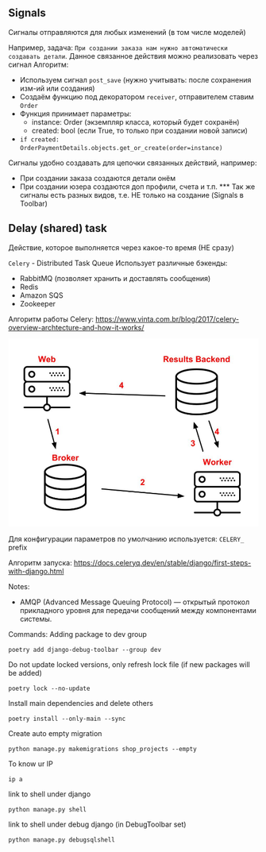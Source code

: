 ## Signals
Сигналы отправляются для любых изменений (в том числе моделей)

Например, задача:
`При создании заказа нам нужно автоматически создавать детали`. 
Данное связанное действия можно реализовать через сигнал
Алгоритм:
- Используем сигнал `post_save` (нужно учитывать: после сохранения изм-ий или создания)
- Создаём функцию под декоратором `receiver`, отправителем ставим `Order`
- Функция принимает параметры:
    - instance: Order (экземпляр класса, который будет сохранён)
    - created: bool (если True, то только при создании новой записи)
- `if created: OrderPaymentDetails.objects.get_or_create(order=instance)`

Сигналы удобно создавать для цепочки связанных действий, например:
- При создании заказа создаются детали онём
- При создании юзера создаются доп профили, счета и т.п.
*** Так же сигналы есть разных видов, т.е. НЕ только на создание (Signals в Toolbar)

## Delay (shared) task
Действие, которое выполняется через какое-то время (НЕ сразу)

`Celery` - Distributed Task Queue
Использует различные бэкенды:
- RabbitMQ (позволяет хранить и доставлять сообщения)
- Redis
- Amazon SQS
- Zookeeper

Алгоритм работы Celery:
https://www.vinta.com.br/blog/2017/celery-overview-archtecture-and-how-it-works/

![img.png](img.png)

Для конфигурации параметров по умолчанию используется: `CELERY_` prefix

Алгоритм запуска: 
https://docs.celeryq.dev/en/stable/django/first-steps-with-django.html


Notes:
- AMQP (Advanced Message Queuing Protocol) — открытый протокол прикладного уровня 
для передачи сообщений между компонентами системы.


Commands:
Adding package to dev group
```shell
poetry add django-debug-toolbar --group dev
```

Do not update locked versions, only refresh lock file (if new packages will be added)
```shell
poetry lock --no-update
```

Install main dependencies and delete others
```shell
poetry install --only-main --sync
```

Create auto empty migration
```shell
python manage.py makemigrations shop_projects --empty
```

To know ur IP
```shell
ip a
```

link to shell under django
```shell
python manage.py shell
```

link to shell under debug django (in DebugToolbar set)
```shell
python manage.py debugsqlshell
```
